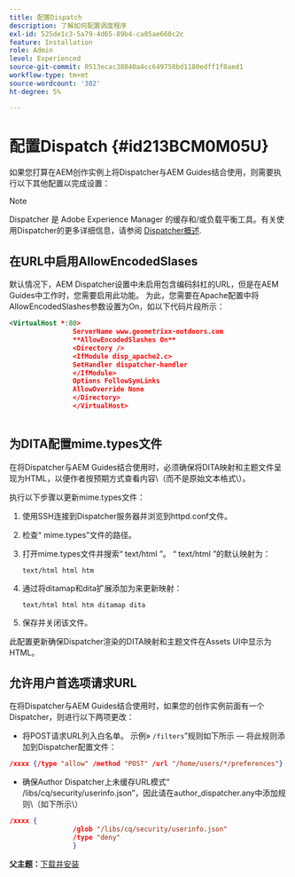 ```yaml
---
title: 配置Dispatch
description: 了解如何配置调度程序
exl-id: 525de1c3-5a79-4d65-89b4-ca05ae660c2c
feature: Installation
role: Admin
level: Experienced
source-git-commit: 0513ecac38840a4cc649758bd1180edff1f8aed1
workflow-type: tm+mt
source-wordcount: '302'
ht-degree: 5%

---
```


# 配置Dispatch {#id213BCM0M05U}

如果您打算在AEM创作实例上将Dispatcher与AEM Guides结合使用，则需要执行以下其他配置以完成设置：

>[!NOTE]
>
> Dispatcher 是 Adobe Experience Manager 的缓存和/或负载平衡工具。有关使用Dispatcher的更多详细信息，请参阅 [Dispatcher概述](https://experienceleague.adobe.com/docs/experience-manager-dispatcher/using/dispatcher.html?lang=en).

## 在URL中启用AllowEncodedSlases

默认情况下，AEM Dispatcher设置中未启用包含编码斜杠的URL，但是在AEM Guides中工作时，您需要启用此功能。 为此，您需要在Apache配置中将AllowEncodedSlashes参数设置为On，如以下代码片段所示：

```XML
<VirtualHost *:80>
                ServerName www.geometrixx-outdoors.com
                **AllowEncodedSlashes On**
                <Directory />
                <IfModule disp_apache2.c>
                SetHandler dispatcher-handler
                </IfModule>
                Options FollowSymLinks
                AllowOverride None
                </Directory>
                </VirtualHost>
            
```

## 为DITA配置mime.types文件

在将Dispatcher与AEM Guides结合使用时，必须确保将DITA映射和主题文件呈现为HTML，以便作者按预期方式查看内容\（而不是原始文本格式\）。

执行以下步骤以更新mime.types文件：

1. 使用SSH连接到Dispatcher服务器并浏览到httpd.conf文件。

1. 检查“ mime.types”文件的路径。

1. 打开mime.types文件并搜索“ text/html ”。 “ text/html ”的默认映射为：

   `text/html html htm`

1. 通过将ditamap和dita扩展添加为来更新映射：

   `text/html html htm ditamap dita`

1. 保存并关闭该文件。


此配置更新确保Dispatcher渲染的DITA映射和主题文件在Assets UI中显示为HTML。

## 允许用户首选项请求URL

在将Dispatcher与AEM Guides结合使用时，如果您的创作实例前面有一个Dispatcher，则进行以下两项更改：

- 将POST请求URL列入白名单。 示例» `/filters`”规则如下所示 — 将此规则添加到Dispatcher配置文件：

```json
/xxxx {/type "allow" /method "POST" /url "/home/users/*/preferences"}
```

- 确保Author Dispatcher上未缓存URL模式“ /libs/cq/security/userinfo.json”，因此请在author\_dispatcher.any中添加规则\（如下所示\）

```json
/xxxx {
                /glob "/libs/cq/security/userinfo.json"
                /type "deny"
                }
```

**父主题：**[&#x200B;下载并安装](download-install.md)
